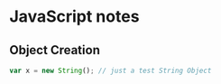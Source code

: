 # JavaScript notes
## Object Creation

```JavaScript
var x = new String(); // just a test String Object
```
